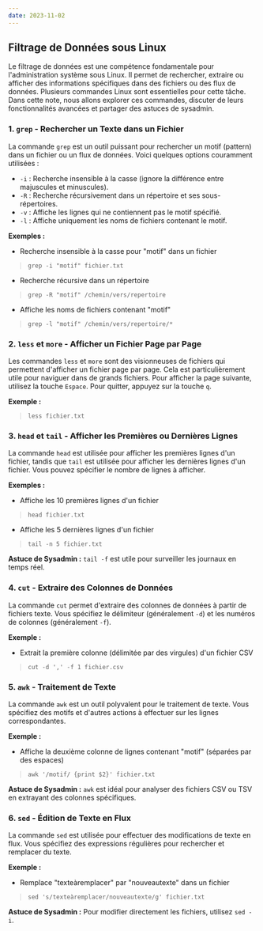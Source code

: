 ```yaml
---
date: 2023-11-02
---
```

## Filtrage de Données sous Linux

Le filtrage de données est une compétence fondamentale pour l'administration système sous Linux. Il permet de rechercher, extraire ou afficher des informations spécifiques dans des fichiers ou des flux de données. Plusieurs commandes Linux sont essentielles pour cette tâche. Dans cette note, nous allons explorer ces commandes, discuter de leurs fonctionnalités avancées et partager des astuces de sysadmin.

### 1. `grep` - Rechercher un Texte dans un Fichier

La commande `grep` est un outil puissant pour rechercher un motif (pattern) dans un fichier ou un flux de données. Voici quelques options couramment utilisées :

- `-i` : Recherche insensible à la casse (ignore la différence entre majuscules et minuscules).
- `-R` : Recherche récursivement dans un répertoire et ses sous-répertoires.
- `-v` : Affiche les lignes qui ne contiennent pas le motif spécifié.
- `-l` : Affiche uniquement les noms de fichiers contenant le motif.

**Exemples :**

- Recherche insensible à la casse pour "motif" dans un fichier
>`grep -i "motif" fichier.txt`  
-  Recherche récursive dans un répertoire 
>`grep -R "motif" /chemin/vers/repertoire`  
- Affiche les noms de fichiers contenant "motif" 
>`grep -l "motif" /chemin/vers/repertoire/*`

### 2. `less` et `more` - Afficher un Fichier Page par Page

Les commandes `less` et `more` sont des visionneuses de fichiers qui permettent d'afficher un fichier page par page. Cela est particulièrement utile pour naviguer dans de grands fichiers. Pour afficher la page suivante, utilisez la touche `Espace`. Pour quitter, appuyez sur la touche `q`.

**Exemple :**

>`less fichier.txt`

### 3. `head` et `tail` - Afficher les Premières ou Dernières Lignes

La commande `head` est utilisée pour afficher les premières lignes d'un fichier, tandis que `tail` est utilisée pour afficher les dernières lignes d'un fichier. Vous pouvez spécifier le nombre de lignes à afficher.

**Exemples :**

- Affiche les 10 premières lignes d'un fichier
>`head fichier.txt  `
- Affiche les 5 dernières lignes d'un fichier 
>`tail -n 5 fichier.txt`

**Astuce de Sysadmin :** `tail -f` est utile pour surveiller les journaux en temps réel.

### 4. `cut` - Extraire des Colonnes de Données

La commande `cut` permet d'extraire des colonnes de données à partir de fichiers texte. Vous spécifiez le délimiteur (généralement `-d`) et les numéros de colonnes (généralement `-f`).

**Exemple :**

- Extrait la première colonne (délimitée par des virgules) d'un fichier CSV 
>`cut -d ',' -f 1 fichier.csv`

### 5. `awk` - Traitement de Texte

La commande `awk` est un outil polyvalent pour le traitement de texte. Vous spécifiez des motifs et d'autres actions à effectuer sur les lignes correspondantes.

**Exemple :**

- Affiche la deuxième colonne de lignes contenant "motif" (séparées par des espaces) 
>`awk '/motif/ {print $2}' fichier.txt`

**Astuce de Sysadmin :** `awk` est idéal pour analyser des fichiers CSV ou TSV en extrayant des colonnes spécifiques.

### 6. `sed` - Édition de Texte en Flux

La commande `sed` est utilisée pour effectuer des modifications de texte en flux. Vous spécifiez des expressions régulières pour rechercher et remplacer du texte.

**Exemple :**

- Remplace "texteàremplacer" par "nouveautexte" dans un fichier
>`sed 's/texteàremplacer/nouveautexte/g' fichier.txt`

**Astuce de Sysadmin :** Pour modifier directement les fichiers, utilisez `sed -i`.